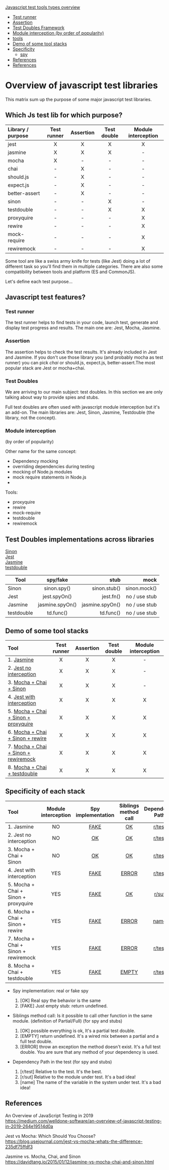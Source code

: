 
[Javascript test tools types overview](#javascript-test-tools-types-overview)
  - [Test runner](#test-runner)
  - [Assertion](#assertion)
  - [Test Doubles Framework](#test-doubles-framework)
  - [Module interception (by order of popularity)](#module-interception-by-order-of-popularity)
  - [tools](#tools)
  - [Demo of some tool stacks](#demo-of-some-tool-stacks)
  - [Specificity](#specificity)
    - [spy](#spy)
  - [References](#references)
  - [References](#references)

# Overview of javascript test libraries

This matrix sum up the purpose of some major javascript test libraries.

## Which Js test lib for which purpose?

| Library / purpose | Test runner | Assertion | Test double | Module interception |
| :---------------- | :---------: | :-------: | :---------: | :-----------------: |
| jest              |      X      |     X     |      X      |          X          |
| jasmine           |      X      |     X     |      X      |          -          |
| mocha             |      X      |     -     |      -      |          -          |
| chai              |      -      |     X     |      -      |          -          |
| should.js         |      -      |     X     |      -      |          -          |
| expect.js         |      -      |     X     |      -      |          -          |
| better-assert     |      -      |     X     |      -      |          -          |
| sinon             |      -      |     -     |      X      |          -          |
| testdouble        |      -      |     -     |      X      |          X          |
| proxyquire        |      -      |     -     |      -      |          X          |
| rewire            |      -      |     -     |      -      |          X          |
| mock-require      |      -      |     -     |      -      |          X          |
| rewiremock        |      -      |     -     |      -      |          X          |

Some tool are like a swiss army knife for tests (like Jest) doing a lot of different task so you'll find them in multiple categories. There are also some compatibility between tools and platform (ES and CommonJS).

Let's define each test purpose...

## Javascript test features?

### Test runner

The test runner helps to find tests in your code, launch test, generate and display test progress and results.
The main one are: Jest, Mocha, Jasmine.

### Assertion

The assertion helps to check the test results.
It's already included in Jest and Jasmine. If you don't use those library you (and probably mocha as test runner) you can pick _chai_ or should.js, expect.js, better-assert.The most popular stack are Jest or mocha+chai. 

### Test Doubles

We are arriving to our main subject: test doubles.
In this section we are only talking about way to provide spies and stubs.

 Full test doubles are often used with javascript module interception but it's an add-on.
The main libraries are: Jest, Sinon, Jasmine, Testdouble (the library, not the concept).

### Module interception
 (by order of popularity)

Other name for the same concept:

- Dependency mocking
- overriding dependencies during testing
- mocking of Node.js modules
- mock require statements in Node.js
- 

Tools:

- proxyquire
- rewire
- mock-require
- testdouble
- rewiremock

## Test Doubles implementations across libraries

[Sinon](https://www.npmjs.com/package/sinon)  
[Jest](https://www.npmjs.com/package/jest)  
[Jasmine](https://www.npmjs.com/package/jasmine)  
[testdouble](https://www.npmjs.com/package/testdouble)

| Tool       |    spy/fake     |            stub |          mock |
| ---------- | :-------------: | --------------: | ------------: |
| Sinon      |   sinon.spy()   |    sinon.stub() |  sinon.mock() |
| Jest       |  jest.spyOn()   |       jest.fn() | no / use stub |
| Jasmine    | jasmine.spyOn() | jasmine.spyOn() | no / use stub |
| testdouble |    td.func()    |       td.func() | no / use stub |

## Demo of some tool stacks

[jasmine]: ./jasmine-no-interception
[jest-no-int]: ./jest-no-interception
[sinon]: ./sinon-no-interception
[jest-int]: ./jest-with-interception
[proxyquire]: ./sinon-with-interception-proxyquire
[rewire]: ./sinon-with-interception-rewire
[rewiremock]: ./sinon-with-interception-rewiremock
[testdouble]: ./testdouble-with-interception

| Tool                                               | Test runner | Assertion | Test double | Module interception |
| :------------------------------------------------- | :---------: | :-------: | :---------: | :-----------------: |
| 1. [Jasmine][jasmine]                              |      X      |     X     |      X      |          -          |
| 2. [Jest no interception][jest-no-int]             |      X      |     X     |      X      |          -          |
| 3. [Mocha + Chai + Sinon][sinon]                   |      X      |     X     |      X      |          -          |
| 4. [Jest with interception][jest-int]              |      X      |     X     |      X      |          X          |
| 5. [Mocha + Chai + Sinon + proxyquire][proxyquire] |      X      |     X     |      X      |          X          |
| 6. [Mocha + Chai + Sinon + rewire][rewire]         |      X      |     X     |      X      |          X          |
| 7. [Mocha + Chai + Sinon + rewiremock][rewiremock] |      X      |     X     |      X      |          X          |
| 8. [Mocha + Chai + testdouble][testdouble]         |      X      |     X     |      X      |          X          |

## Specificity of each stack

[jasmine-spy]: ./jasmine-no-interception/test/moduleAspySpec.js#L9
[jasmine-sib]: ./jasmine-no-interception/test/moduleAspySpec.js#L19
[jasmine-dep]: ./jasmine-no-interception/test/moduleAspySpec.js#L19

[jest-no-int-spy]: ./jest-no-interception/test/moduleA.spy.spec.js#L7
[jest-no-int-sib]: ./jest-no-interception/test/moduleA.spy.spec.js#L18
[jest-no-int-dep]: ./jest-no-interception/test/moduleA.spy.spec.js#L18

[sinon-spy]: ./sinon-no-interception/test/moduleA.spy.spec.js#L9
[sinon-sib]: ./sinon-no-interception/test/moduleA.spy.spec.js#L9
[sinon-dep]: ./sinon-no-interception/test/moduleA.spy.spec.js#L19

[jest-int-spy]: ./jest-with-interception/test/moduleA.spy.spec.js#L13
[jest-int-sib]: ./jest-with-interception/test/moduleA.spy.spec.js#L24
[jest-int-dep]: ./jest-with-interception/test/moduleA.spy.spec.js#L24

[proxyquire-spy]: ./sinon-with-interception-proxyquire/test/moduleA.spy.spec.js#L8
[proxyquire-sib]: ./sinon-with-interception-proxyquire/test/moduleA.spy.spec.js#L31
[proxyquire-dep]: ./sinon-with-interception-proxyquire/test/moduleA.spy.spec.js#L31

[rewire-spy]: ./sinon-with-interception-rewire/test/moduleA.spy.spec.js
[rewire-sib]: ./sinon-with-interception-rewire/test/moduleA.spy.spec.js
[rewire-dep]: ./sinon-with-interception-rewire/test/moduleA.spy.spec.js

[rewiremock-spy]: ./sinon-with-interception-rewiremock/test/moduleA.spy.spec.js
[rewiremock-sib]: ./sinon-with-interception-rewiremock/test/moduleA.spy.spec.js
[rewiremock-dep]: ./sinon-with-interception-rewiremock/test/moduleA.spy.spec.js

[testdouble-spy]: ./testdouble-with-interception/test/moduleA.spy.spec.js
[testdouble-sib]: ./testdouble-with-interception/test/moduleA.spy.spec.js
[testdouble-dep]: ./testdouble-with-interception/test/moduleA.spy.spec.js

| Tool                                 | Module interception |   Spy implementation   |  Siblings method call   |      Dependency Path      |
| :----------------------------------- | :-----------------: | :--------------------: | :---------------------: | :-----------------------: |
| 1. Jasmine                           |         NO          |  [FAKE][jasmine-spy]   |    [OK][jasmine-sib]    |   [r/test][jasmine-dep]   |
| 2. Jest no interception              |         NO          | [OK][jest-no-int-spy]  |  [OK][jest-no-int-sib]  | [r/test][jest-no-int-dep] |
| 3. Mocha + Chai + Sinon              |         NO          |    [OK][sinon-spy]     |     [OK][sinon-sib]     |    [r/test][sinon-dep]    |
| 4. Jest with interception            |         YES         |  [FAKE][jest-int-spy]  |  [ERROR][jest-int-sib]  |  [r/test][jest-int-dep]   |
| 5. Mocha + Chai + Sinon + proxyquire |         YES         | [FAKE][proxyquire-spy] |  [OK][proxyquire-sib]   |  [r/sut][proxyquire-dep]  |
| 6. Mocha + Chai + Sinon + rewire     |         YES         |   [FAKE][rewire-spy]   |   [ERROR][rewire-sib]   |    [name][rewire-dep]     |
| 7. Mocha + Chai + Sinon + rewiremock |         YES         | [FAKE][rewiremock-spy] | [ERROR][rewiremock-sib] | [r/test][rewiremock-dep]  |
| 8. Mocha + Chai + testdouble         |         YES         | [FAKE][testdouble-spy] | [EMPTY][testdouble-sib] | [r/test][testdouble-dep]  |

- Spy implementation: real or fake spy
  1. [OK] Real spy the behavior is the same
  2. [FAKE] Just empty stub: return undefined.

- Siblings method call: Is it possible to call other function in the same module. (definition of Partial/Full) (for spy and stubs)

  1. [OK] possible everything is ok, It's a partial test double.
  2. [EMPTY] return undefined. It's a wired mix between a partial and a full test double.
  3. [ERROR] throw an exception the method doesn't exist. It's a full test double. You are sure that any method of your dependency is used.

- Dependency Path in the test (for spy and stubs)

  1. [r/test] Relative to the test. It's the best.
  2. [r/sut] Relative to the module under test. It's a bad idea!
  3. [name] The name of the variable in the system under test. It's a bad idea!

## References

An Overview of JavaScript Testing in 2019  
https://medium.com/welldone-software/an-overview-of-javascript-testing-in-2019-264e19514d0a

Jest vs Mocha: Which Should You Choose?  
https://blog.usejournal.com/jest-vs-mocha-whats-the-difference-235df75ffdf3

Jasmine vs. Mocha, Chai, and Sinon  
https://davidtang.io/2015/01/12/jasmine-vs-mocha-chai-and-sinon.html
